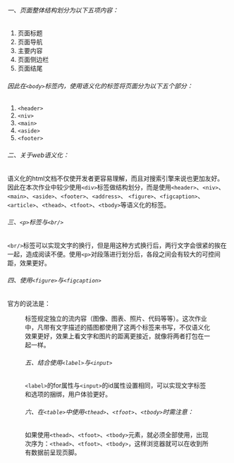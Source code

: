 ###### 一、页面整体结构划分为以下五项内容：
1. 页面标题
2. 页面导航
3. 主要内容
4. 页面侧边栏
8. 页面结尾
###### 因此在`<body>`标签内，使用语义化的标签将页面分为以下五个部分：
1. `<header>`
2. `<niv>`
3. `<main>`
4. `<aside>`
5. `<footer>`
###### 二、关于web语义化：
语义化的html文档不仅使开发者更容易理解，而且对搜索引擎来说也更加友好。因此在本次作业中较少使用`<div>`标签做结构划分，而是使用`<header>`、`<niv>`、`<main>`、`<aside>`、`<footer>`、`<address>`、
`<figure>`、`<figcaption>`、`<article>`、`<thead>`、`<tfoot>`、`<tbody>`等语义化的标签。
###### 三、`<p>`标签与`<br/>`
`<br/>`标签可以实现文字的换行，但是用这种方式换行后，两行文字会很紧的挨在一起，造成阅读不便。使用`<p>`对段落进行划分后，各段之间会有较大的可控间距，效果更好。
###### 四、使用`<figure>`与`<figcaption>`
官方的说法是：<figure> 标签规定独立的流内容（图像、图表、照片、代码等等）。这次作业中，凡带有文字描述的插图都使用了这两个标签来书写，不仅语义化效果更好，效果上看文字和图片的距离更接近，就像将两者打包在一起一样。
###### 五、结合使用`<label>`与`<input>`
`<label>`的for属性与`<input>`的id属性设置相同，可以实现文字标签和选项的捆绑，用户体验更好。
###### 六、在`<table>`中使用`<thead>`、`<tfoot>`、`<tbody>`时需注意：
如果使用`<thead>`、`<tfoot>`、`<tbody>`元素，就必须全部使用，出现次序为：`<thead>`、`<tfoot>`、`<tbody>`，这样浏览器就可以在收到所有数据前呈现页脚。